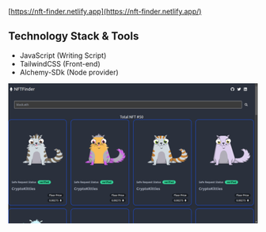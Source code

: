 [https://nft-finder.netlify.app](https://nft-finder.netlify.app/)


## Technology Stack & Tools
- JavaScript (Writing Script)
- TailwindCSS (Front-end)
- Alchemy-SDk (Node provider)



<img src="./demo.png" alt='not found'/>
